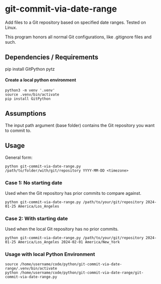 # git-commit-via-date-range

Add files to a Git repository based on specified date ranges. Tested on Linux.

This program honors all normal Git configurations, like .gitignore files and such.

## Dependencies / Requirements

pip install GitPython pytz

#### Create a local python environment

    python3 -m venv '.venv'
    source .venv/bin/activate
    pip install GitPython

## Assumptions

The input path argument (base folder) contains the Git repository you want to commit to.

## Usage

General form:

    python git-commit-via-date-range.py /path/to/folder/with/git/repository YYYY-MM-DD <timezone>

### Case 1: No starting date 

Used when the Git repository has prior commits to compare against.

    python git-commit-via-date-range.py /path/to/your/git/repository 2024-01-25 America/Los_Angeles

### Case 2: With starting date

Used when the local Git repository has no prior commits.

    python git-commit-via-date-range.py /path/to/your/git/repository 2024-01-25 America/Los_Angeles 2024-02-01 America/New_York

### Usage with local Python Environment

    source /home/username/code/python/git-commit-via-date-range/.venv/bin/activate
    python /home/username/code/python/git-commit-via-date-range/git-commit-via-date-range.py

